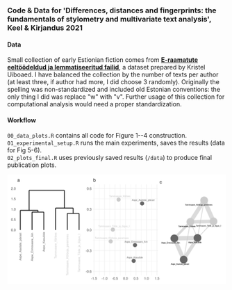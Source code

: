 ### Code & Data for 'Differences, distances and fingerprints: the fundamentals of stylometry and multivariate text analysis', Keel & Kirjandus 2021


#### Data

Small collection of early Estionian fiction comes from [**E-raamatute eeltöödeldud ja lemmatiseeritud failid**](https://datadoi.ee/handle/33/76), a dataset prepared by Kristel Uiboaed. I have balanced the collection by the number of texts per author (at least three, if author had more, I did choose 3 randomly). Originally the spelling was non-standardized and included old Estonian conventions: the only thing I did was replace "w" with "v". Further usage of this collection for computational analysis would need a proper standardization.

#### Workflow

`00_data_plots.R` contains all code for Figure 1--4 construction.  
`01_experimental_setup.R` runs the main experiments, saves the results (data for Fig 5-6).  
`02_plots_final.R` uses previously saved results (`/data`) to produce final publication plots.  


<img src="greyscale_plots/Fig4_grey.png" alt="drawing" width="800"/>


